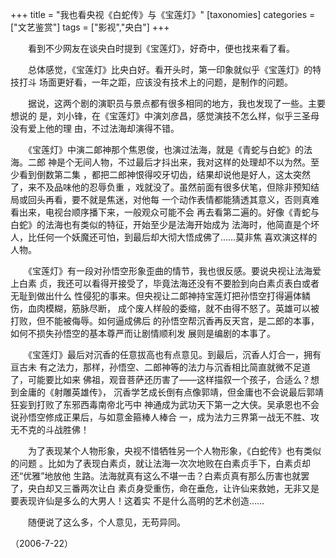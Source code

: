 +++
title = "我也看央视《白蛇传》与《宝莲灯》"
[taxonomies]
categories = ["文艺鉴赏"]
tags = ["影视","央白"]
+++
<!-- # 我也看央视《白蛇传》与《宝莲灯》 -->
<!--LINK: 2006-09-23 23:05:55 http://lymslive.blog.163.com/blog/static/8429175200682311555593/ -->

　　看到不少网友在谈央白时提到《宝莲灯》，好奇中，便也找来看了看。 

　　总体感觉，《宝莲灯》比央白好。看开头时，第一印象就似乎《宝莲灯》的特技打斗
场面更好看，一年之距，应该没有技术上的问题，是制作的问题。 
<!-- more -->

　　据说，这两个剧的演职员与景点都有很多相同的地方，我也发现了一些。主要想说的
是，刘小锋，在《宝莲灯》中演刘彦昌，感觉演技不怎么样，似乎三圣母没有爱上他的理
由，不过法海却演得不错。 

　　《宝莲灯》中演二郞神那个焦恩俊，也演过法海，就是《青蛇与白蛇》的法海。二郎
神是个无间人物，不过最后才抖出来，我对这样的处理却不以为然。至少看到倒数第二集
，都把二郎神恨得咬牙切齿，结果却说他是好人，这太突然了，来不及品味他的忍辱负重
，戏就没了。虽然前面有很多伏笔，但除非预知结局或回头再看，要不就是焦迷，对他每
一个动作表情都能猜透其意义，否则真难看出来，电视台顺序播下来，一般观众可能不会
再去看第二遍的。好像《青蛇与白蛇》的法海也有类似的特征，开始至少是法海开始成为
法海时，他简直是个坏人，比任何一个妖魔还可怕，到最后却大彻大悟成佛了……莫非焦
喜欢演这样的人物。 

　　《宝莲灯》有一段对孙悟空形象歪曲的情节，我也很反感。要说央视让法海爱上白素
贞，我还可以看得开接受了，毕竟法海还没有不要脸到向白素贞表白或者无耻到做出什么
性侵犯的事来。但央视让二郞神持宝莲灯把孙悟空打得遍体鳞伤，血肉模糊，筋脉尽断，
成个废人样般的委缩，就不由得不怒了。英雄可以被打败，但不能被侮辱。如何逼成佛后
的孙悟空帮沉香再反天宫，是二郎的本事，如何不损失孙悟空的基本尊严而让剧情顺利发
展则是编剧的本事了。 

　　《宝莲灯》最后对沉香的任意拔高也有点意见。到最后，沉香人灯合一，拥有亘古未
有之法力，那样，孙悟空、二郎神等的法力与沉香相比简直就微不足道了，可能要比如来
佛祖，观音菩萨还历害了——这样描叙一个孩子，合适么？想到金庸的《射雕英雄传》，
沉香学艺成长倒有点像郭靖，但金庸也不会说最后郭靖狂妄到打败了东邪西毒南帝北丐中
神通成为武功天下第一之大侠。吴承恩也不会说孙悟空修成正果后，与如意金箍棒人棒合
一，成为法力三界第一战无不胜、攻无不克的斗战胜佛！ 

　　为了表现某个人物形象，央视不惜牺牲另一个人物形象，《白蛇传》也有类似的问题
。比如为了表现白素贞，就让法海一次次地败在白素贞手下，白素贞却还“优雅”地放他
生路。法海就真有这么不堪一击？白素贞真有那么历害也就罢了，央白却又三番两次让白
素贞身受重伤，命在垂危，让许仙来救她，无非又是要表现许仙是多么的大男人！这着实
不是什么高明的艺术创造…… 

　　随便说了这么多，个人意见，无苟异同。

（2006-7-22）
